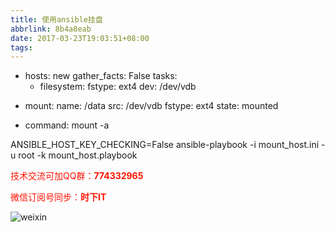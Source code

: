 ```yaml
---
title: 使用ansible挂盘
abbrlink: 8b4a8eab
date: 2017-03-23T19:03:51+08:00
tags:
---
```


- hosts: new
  gather_facts: False
  tasks:
  - filesystem:
      fstype: ext4
      dev: /dev/vdb
<!-- more -->
  - mount:
      name: /data
      src: /dev/vdb
      fstype: ext4
      state: mounted

  - command: mount -a

ANSIBLE_HOST_KEY_CHECKING=False ansible-playbook   -i mount_host.ini -u root -k mount_host.playbook

<font color=#ff1201>技术交流可加QQ群：**774332965**<br></font>

<font color=#ff1201>微信订阅号同步：**时下IT**</font>

![weixin](http://dl-blog.laoxianyu.cn/weixindy.jpg)
